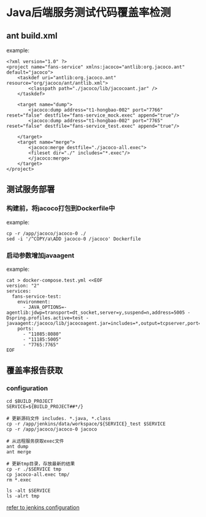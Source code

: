 # Java后端服务测试代码覆盖率检测

## ant build.xml

example:

```
<?xml version="1.0" ?>
<project name="fans-service" xmlns:jacoco="antlib:org.jacoco.ant" default="jacoco">
    <taskdef uri="antlib:org.jacoco.ant" resource="org/jacoco/ant/antlib.xml">
        <classpath path="./jacoco/lib/jacocoant.jar" />
    </taskdef>

    <target name="dump">
        <jacoco:dump address="t1-hongbao-002" port="7766" reset="false" destfile="fans-service_mock.exec" append="true"/>
        <jacoco:dump address="t1-hongbao-002" port="7765" reset="false" destfile="fans-service_test.exec" append="true"/>

    </target>
    <target name="merge">
        <jacoco:merge destfile="./jacoco-all.exec">
        <fileset dir="./" includes="*.exec"/>
        </jacoco:merge>
    </target>
</project>
```

## 测试服务部署

### 构建前，将jacoco打包到Dockerfile中

example:


```
cp -r /app/jacoco/jacoco-0 ./
sed -i '/^COPY/a\ADD jacoco-0 /jacoco' Dockerfile
```

### 启动参数增加javaagent

example:

```
cat > docker-compose.test.yml <<EOF
version: "2"
services:
  fans-service-test:
    environment:
      - JAVA_OPTIONS=-agentlib:jdwp=transport=dt_socket,server=y,suspend=n,address=5005 -Dspring.profiles.active=test -javaagent:/jacoco/lib/jacocoagent.jar=includes=*,output=tcpserver,port=7765,address=0.0.0.0
    ports:
      - "11085:8080"
      - "11185:5005"
      - "7765:7765"
EOF
```

## 覆盖率报告获取

### configuration

```
cd $BUILD_PROJECT
SERVICE=${BUILD_PROJECT##*/}

# 更新源码文件 includes. *.java, *.class
cp -r /app/jenkins/data/workspace/${SERVICE}_test $SERVICE
cp -r /app/jacoco/jacoco-0 jacoco

# 从远程服务获取exec文件
ant dump
ant merge

# 更新tmp目录，存放最新的结果
cp -r ./$SERVICE tmp
cp jacoco-all.exec tmp/
rm *.exec

ls -alt $SERVICE
ls -alrt tmp
```

[refer to jenkins configuration](https://jenkins-test.wosai-inc.com/job/qa-jacoco/)

